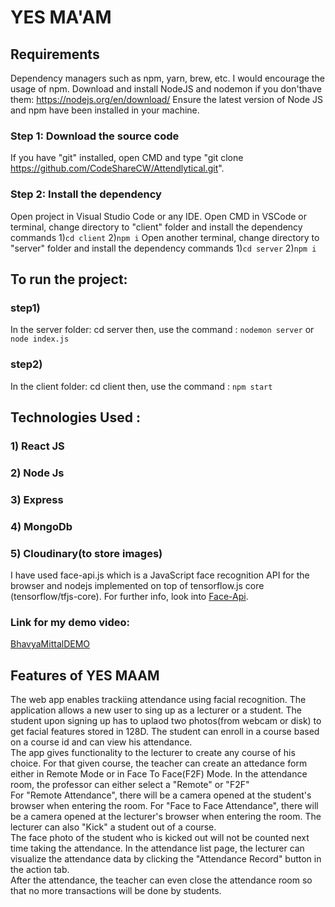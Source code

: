 # YES MA'AM 

## Requirements
Dependency managers such as npm, yarn, brew, etc.
I would encourage the usage of npm.
Download and install NodeJS and nodemon if you don'thave them: https://nodejs.org/en/download/
Ensure the latest version of Node JS and npm have been installed in your machine.

### Step 1: Download the source code
If you have "git" installed, open CMD and type "git clone https://github.com/CodeShareCW/Attendlytical.git".
### Step 2: Install the dependency
Open project in Visual Studio Code or any IDE.
Open CMD in VSCode or terminal, change directory to "client" folder and install the dependency 
commands 
1)`cd client`
2)`npm i`
Open another terminal, change directory to "server" folder and install the dependency 
commands 
1)`cd server` 
2)`npm i`

## To run the project:
### step1)
In the server folder: cd server
then, use the command : `nodemon server` or `node index.js`

### step2)
In the client folder: cd client
then, use the command : `npm start`

## Technologies Used : 
### 1) React JS
### 2) Node Js
### 3) Express
### 4) MongoDb
### 5) Cloudinary(to store images)

I have used face-api.js which is a JavaScript face recognition API for the browser and nodejs implemented on top of tensorflow.js core (tensorflow/tfjs-core).
For further info, look into
[Face-Api](https://github.com/justadudewhohacks/face-api.js/).

### Link for my demo video:
[BhavyaMittalDEMO](https://drive.google.com/file/d/1sRZLriNq9k7xJf6kF1h5mUwfqoL1WZXv/view?usp=sharing)

## Features of YES MAAM
The web app enables trackiing attendance using facial recognition. The application allows a new user to sing up as a lecturer or a student. The student upon signing up has to uplaod two photos(from webcam or disk) to get facial features stored in 128D. 
The student can enroll in a course based on a course id and can view his attendance. <br>The app gives functionality to the lecturer to create any course of his choice. For that given course, the teacher can create an attedance form either in Remote Mode or 
in Face To Face(F2F) Mode. In the attendance room, the professor can either  select a "Remote" or "F2F"<br>
For "Remote Attendance", there will be a camera opened at the student's browser when entering the room. 
For "Face to Face Attendance", there will be a camera opened at the lecturer's browser when entering the room.
The lecturer can also "Kick" a student out of a course.<br>
The face photo of the student who is kicked out will not be counted next time taking the attendance.
In the attendance list page, the lecturer can visualize the attendance data by clicking the "Attendance Record" button in the action tab.<br>
After the attendance, the teacher can even close the attendance room so that no more transactions will be done by students.



